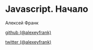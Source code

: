 
# Javascript. Начало

Алексей Франк

[github (@alexeyfrank)](http://github.com/alexeyfrank)

[twitter (@alexeyfrank)](http://facebook.com/frank1992)
